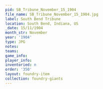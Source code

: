 ```yaml
---
pid: SB_Tribune_November_15_1904
file_name: SB_Tribune_November_15_1904.jpg
label: South Bend Tribune
location: South Bend, Indiana, US
_date: 15/11/1904
month_str: November
year: '1904'
type: JPG
notes: 
teams: 
game_info: 
player_info: 
inventoried: n
order: '350'
layout: foundry-item
collection: foundry-giants
---
```


